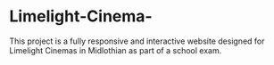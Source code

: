 # Limelight-Cinema-
This project is a fully responsive and interactive website designed for Limelight Cinemas in Midlothian as part of a school exam. 
